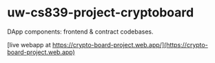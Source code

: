 # uw-cs839-project-cryptoboard
DApp components: frontend &amp; contract codebases.

[live webapp at https://crypto-board-project.web.app/](https://crypto-board-project.web.app)
